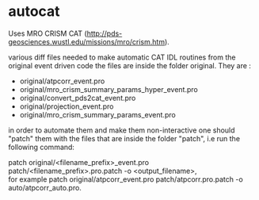 autocat
=======

Uses MRO CRISM CAT (http://pds-geosciences.wustl.edu/missions/mro/crism.htm).

various diff files needed to make automatic CAT IDL routines from the original event driven code
the files are inside the folder original. They are :	

* original/atpcorr_event.pro				
* original/mro_crism_summary_params_hyper_event.pro
* original/convert_pds2cat_event.pro			
* original/projection_event.pro		
* original/mro_crism_summary_params_event.pro	


in order to automate them and make them non-interactive one should "patch" them with the files 
that are inside the folder "patch", i.e run the following command:    	

patch original/\<filename_prefix\>_event.pro patch/\<filename_prefix\>.pro.patch -o \<output_filename\>,    
for example patch original/atpcorr_event.pro patch/atpcorr.pro.patch -o auto/atpcorr_auto.pro.

